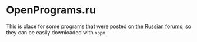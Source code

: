 # OpenPrograms.ru

This is place for some programs that were posted on [the Russian forums](http://computercraft.ru), so they can be easily downloaded with `oppm`.
